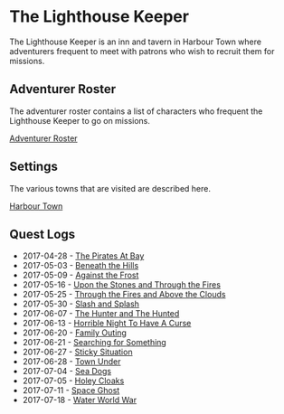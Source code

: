 # The Lighthouse Keeper

The Lighthouse Keeper is an inn and tavern in Harbour Town where adventurers frequent to meet with patrons who wish to
recruit them for missions.

## Adventurer Roster

The adventurer roster contains a list of characters who frequent the Lighthouse Keeper to go on missions.

[Adventurer Roster](Adventurer%20Roster.md)

## Settings

The various towns that are visited are described here.

[Harbour Town](settings/Setting%20-%20Harbour%20Town.md)

## Quest Logs

- 2017-04-28 - [The Pirates At Bay](logs/2017-04-28%20Log%20-%20The%20Pirates%20At%20Bay.md)
- 2017-05-03 - [Beneath the Hills](logs/2017-05-03%20Log%20-%20Beneath%20the%20Hills.md)
- 2017-05-09 - [Against the Frost](logs/2017-05-09%20Log%20-%20Against%20the%20Frost.md)
- 2017-05-16 - [Upon the Stones and Through the Fires](logs/2017-05-16%20Log%20-%20Upon%20the%20Stones%20and%20Through%20the%20Fires.md)
- 2017-05-25 - [Through the Fires and Above the Clouds](logs/2017-05-25%20Log%20-%20Through%20the%20Fires%20and%20Above%20the%20Clouds.md)
- 2017-05-30 - [Slash and Splash](logs/2017-05-30%20Log%20-%20Slash%20and%20Splash.md)
- 2017-06-07 - [The Hunter and The Hunted](logs/2017-06-07%20Log%20-%20The%20Hunter%20and%20The%20Hunted.md)
- 2017-06-13 - [Horrible Night To Have A Curse](logs/2017-06-13%20Log%20-%20Horrible%20Night%20To%20Have%20A%20Curse.md)
- 2017-06-20 - [Family Outing](logs/2017-06-20%20Log%20-%20Family%20Outing.md)
- 2017-06-21 - [Searching for Something](logs/2017-06-21%20Log%20-%20Searching%20for%20Something.md)
- 2017-06-27 - [Sticky Situation](logs/2017-06-27%20Log%20-%20Sticky%20Situation.md)
- 2017-06-28 - [Town Under](logs/2017-06-28%20Log%20-%20Town%20Under.md)
- 2017-07-04 - [Sea Dogs](logs/2017-07-04%20Log%20-%20Sea%20Dogs.md)
- 2017-07-05 - [Holey Cloaks](logs/2017-07-05%20Log%20-%20Holey%20Cloaks.md)
- 2017-07-11 - [Space Ghost](logs/2017-07-11%20Log%20-%20Space%20Ghost.md)
- 2017-07-18 - [Water World War](logs/2017-07-18%20Log%20-%20Water%20World%20War.md)
